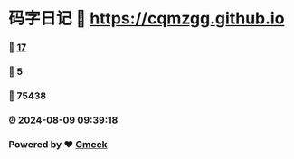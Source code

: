 # 码字日记 :link: https://cqmzgg.github.io 
### :page_facing_up: [17](https://cqmzgg.github.io/tag.html) 
### :speech_balloon: 5 
### :hibiscus: 75438 
### :alarm_clock: 2024-08-09 09:39:18 
### Powered by :heart: [Gmeek](https://github.com/Meekdai/Gmeek)
